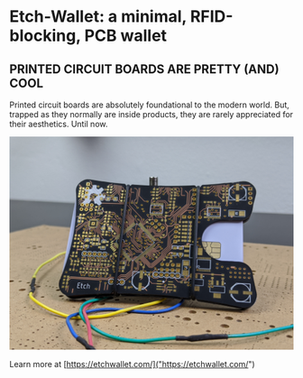 # Etch-Wallet: a minimal, RFID-blocking, PCB wallet

## PRINTED CIRCUIT BOARDS ARE PRETTY (AND) COOL
Printed circuit boards are absolutely foundational to the modern world. But, trapped as they normally are inside products, they are rarely appreciated for their aesthetics. Until now.

![Etch Wallet](https://github.com/Toglefritz/Etch-Wallet/blob/master/Images/00000IMG_00000_BURST20200614131249113_COVER.jpg "The Etch Wallet")

Learn more at [https://etchwallet.com/]("https://etchwallet.com/")
